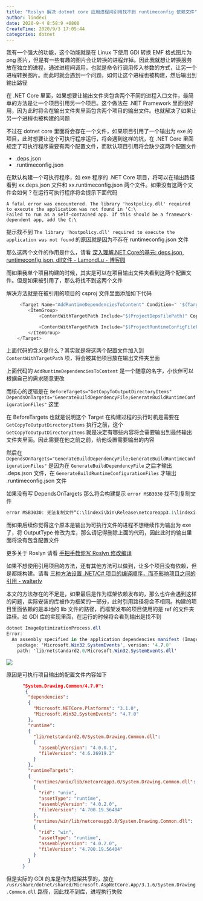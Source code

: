 ```yaml
---
title: "Roslyn 解决 dotnet core 应用进程间引用找不到 runtimeconfig 依赖文件"
author: lindexi
date: 2020-9-4 8:58:9 +0800
CreateTime: 2020/9/3 17:05:44
categories: dotnet
---
```


我有一个强大的功能，这个功能就是在 Linux 下使用 GDI 转换 EMF 格式图片为 png 图片，但是有一些有趣的图片会让转换的进程炸掉。因此我就想让转换服务放在独立的进程，通过进程间调用，也就是命令行调用传入参数的方式，让另一个进程转换图片。而此时就会遇到一个问题，如何让这个进程也被构建，然后输出到输出路径

<!--more-->


<!-- CreateTime:2020/9/3 17:05:44 -->


<!-- 发布 -->

在 .NET Core 里面，如果想要让输出文件夹包含两个不同的进程入口文件，最简单的方法是让一个项目引用另一个项目。这个做法在 .NET Framework 里面很好用，因为此时将会在输出文件夹里面包含两个项目的输出文件。也就解决了如果让另一个进程也被构建的问题

不过在 dotnet core 里面将会存在一个文件，如果项目引用了一个输出为 exe 的项目，此时想要让这个可执行程序运行，将会遇到这样的坑，在 .NET Core 里面规定了可执行程序需要有两个配置文件，而默认项目引用将会缺少这两个配置文件

- .deps.json
- .runtimeconfig.json

在默认构建一个可执行程序，如 exe 程序的 .NET Core 项目，将可以在输出路径看到 xx.deps.json 文件和 xx.runtimeconfig.json 两个文件。如果没有这两个文件会如何？在运行可执行程序将会提示下面代码

```
A fatal error was encountered. The library 'hostpolicy.dll' required to execute the application was not found in 'C:\
Failed to run as a self-contained app. If this should be a framework-dependent app, add the C:\
```

提示找不到 `The library 'hostpolicy.dll' required to execute the application was not found` 的原因就是因为不存在 runtimeconfig.json 文件

那么这两个文件的作用是什么，请看 [深入理解.NET Core的基元: deps.json, runtimeconfig.json, dll文件 - LamondLu - 博客园](https://www.cnblogs.com/lwqlun/p/9704702.html )

而如果我单个项目构建的时候，其实是可以在项目输出文件夹看到这两个配置文件。但是如果被引用了，那么将找不到这两个文件

解决方法就是在被引用的项目的 csproj 文件里面添加如下代码

```csharp
     <Target Name="AddRuntimeDependenciesToContent" Condition=" '$(TargetFrameworkIdentifier)' == '.NETCoreApp'" BeforeTargets="GetCopyToOutputDirectoryItems" DependsOnTargets="GenerateBuildDependencyFile;GenerateBuildRuntimeConfigurationFiles" >
        <ItemGroup>
            <ContentWithTargetPath Include="$(ProjectDepsFilePath)" CopyToOutputDirectory="PreserveNewest" TargetPath="$(ProjectDepsFileName)" />

            <ContentWithTargetPath Include="$(ProjectRuntimeConfigFilePath)" CopyToOutputDirectory="PreserveNewest" TargetPath="$(ProjectRuntimeConfigFileName)" />
        </ItemGroup>
    </Target>
```

上面代码的含义是什么？其实就是将这两个配置文件加入到 `ContentWithTargetPath` 项，将会被其他项目放在输出文件夹里面

上面代码的 `AddRuntimeDependenciesToContent` 是一个随意的名字，小伙伴可以根据自己的需求随意更改

而核心的逻辑是在 `BeforeTargets="GetCopyToOutputDirectoryItems" DependsOnTargets="GenerateBuildDependencyFile;GenerateBuildRuntimeConfigurationFiles"` 这里

在 BeforeTargets 也就是说明这个 Target 在构建过程的执行时机是需要在 `GetCopyToOutputDirectoryItems` 执行之前，这个 `GetCopyToOutputDirectoryItems` 就是决定有哪些内容将会需要输出到最终输出文件夹里面。因此需要在他之前之前，给他设置需要输出的内容

然后在 `DependsOnTargets="GenerateBuildDependencyFile;GenerateBuildRuntimeConfigurationFiles"` 是因为在 `GenerateBuildDependencyFile` 之后才输出 .deps.json 文件，在 `GenerateBuildRuntimeConfigurationFiles` 才输出 .runtimeconfig.json 文件

如果没有写 DependsOnTargets 那么将会构建提示 `error MSB3030` 找不到复制文件

```csharp
error MSB3030: 无法复制文件“C:\lindexi\bin\Release\netcoreapp3.1\lindexi.runtimeconfig.json”，原因是找不到该文件
```

而如果后续你觉得这个原本是输出为可执行文件的进程不想继续作为输出为 exe 了，将 OutputType 修改为库，那么请记得删除上面的代码，因此此时的输出里面将没有包含配置文件

更多关于 Roslyn 请看 [手把手教你写 Roslyn 修改编译](https://blog.lindexi.com/post/roslyn.html )

如果不想使用引用项目的方法，还有其他方法可以做到，让多个项目没有依赖，但是都能构建。请看 [三种方法设置 .NET/C# 项目的编译顺序，而不影响项目之间的引用 - walterlv](https://blog.walterlv.com/post/affects-project-building-order.html )

本文的方法存在的不足是，如果最后是作为框架依赖发布的，那么也许会遇到这样的问题，实际安装的库被作为框架的一部分，此时引用路径将会不相同。构建的项目里面依赖的是本地的 lib 文件的路径，而框架发布的项目使用的是 ref 的文件夹路径。如 GDI 库的实现里面，在运行的时候将会看到输出是找不到

```csharp
dotnet ImageOptimizationProcess.dll
Error:
  An assembly specified in the application dependencies manifest (ImageOptimizationProcess.deps.json) was not found:
    package: 'Microsoft.Win32.SystemEvents', version: '4.7.0'
    path: 'lib/netstandard2.0/Microsoft.Win32.SystemEvents.dll'
```

<!-- ![](image/Roslyn 解决 dotnet core 应用进程间引用找不到 runtimeconfig 依赖文件/Roslyn 解决 dotnet core 应用进程间引用找不到 runtimeconfig 依赖文件0.png) -->

![](http://image.acmx.xyz/lindexi%2F2020931729581851.jpg)

原因是可执行项目输出的配置文件内容如下

```json
      "System.Drawing.Common/4.7.0": 
       {
        "dependencies": 
        {
          "Microsoft.NETCore.Platforms": "3.1.0",
          "Microsoft.Win32.SystemEvents": "4.7.0"
        },
        "runtime": 
        {
          "lib/netstandard2.0/System.Drawing.Common.dll": 
          {
            "assemblyVersion": "4.0.0.1",
            "fileVersion": "4.6.26919.2"
          }
        },
        "runtimeTargets": 
        {
          "runtimes/unix/lib/netcoreapp3.0/System.Drawing.Common.dll": 
          {
            "rid": "unix",
            "assetType": "runtime",
            "assemblyVersion": "4.0.2.0",
            "fileVersion": "4.700.19.56404"
          },
          "runtimes/win/lib/netcoreapp3.0/System.Drawing.Common.dll": 
          {
            "rid": "win",
            "assetType": "runtime",
            "assemblyVersion": "4.0.2.0",
            "fileVersion": "4.700.19.56404"
          }
        }
      }
```

但是实际的 GDI 的库是作为框架共享的，放在 `/usr/share/dotnet/shared/Microsoft.AspNetCore.App/3.1.6/System.Drawing.Common.dll` 路径，因此找不到库，进程执行失败

